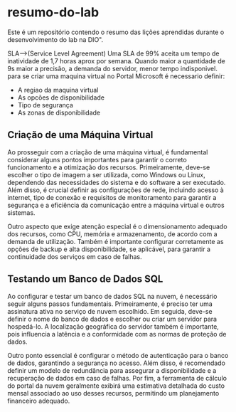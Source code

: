 # resumo-do-lab
Este é um repositório contendo o resumo das lições aprendidas durante o desenvolvimento do lab na DIO".

SLA-->(Service Level Agreement)
Uma SLA de 99% aceita um tempo de inatividade de 1,7 horas
aprox por semana.
Quando maior a quantidade de 9s maior a precisão, a demanda 
do servidor, menor tempo indisponivel.
para se criar uma maquina virtual no Portal Microsoft
é necessario definir: 
- A regiao da maquina virtual
- As opcões de disponibilidade
- Tipo de segurança
- As zonas de disponibilidade
  
## Criação de uma Máquina Virtual

Ao prosseguir com a criação de uma máquina virtual, é fundamental considerar alguns pontos importantes para garantir o correto funcionamento e a otimização dos recursos. Primeiramente, deve-se escolher o tipo de imagem a ser utilizada, como Windows ou Linux, dependendo das necessidades do sistema e do software a ser executado. Além disso, é crucial definir as configurações de rede, incluindo acesso à internet, tipo de conexão e requisitos de monitoramento para garantir a segurança e a eficiência da comunicação entre a máquina virtual e outros sistemas.

Outro aspecto que exige atenção especial é o dimensionamento adequado dos recursos, como CPU, memória e armazenamento, de acordo com a demanda de utilização. Também é importante configurar corretamente as opções de backup e alta disponibilidade, se aplicável, para garantir a continuidade dos serviços em caso de falhas.

## Testando um Banco de Dados SQL

Ao configurar e testar um banco de dados SQL na nuvem, é necessário seguir alguns passos fundamentais. Primeiramente, é preciso ter uma assinatura ativa no serviço de nuvem escolhido. Em seguida, deve-se definir o nome do banco de dados e escolher ou criar um servidor para hospedá-lo. A localização geográfica do servidor também é importante, pois influencia a latência e a conformidade com as normas de proteção de dados.

Outro ponto essencial é configurar o método de autenticação para o banco de dados, garantindo a segurança no acesso. Além disso, é recomendado definir um modelo de redundância para assegurar a disponibilidade e a recuperação de dados em caso de falhas. Por fim, a ferramenta de cálculo do portal da nuvem geralmente exibirá uma estimativa detalhada do custo mensal associado ao uso desses recursos, permitindo um planejamento financeiro adequado.
